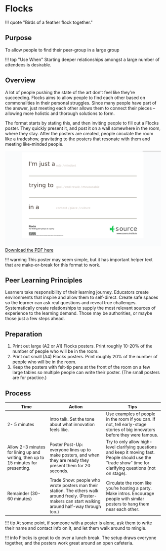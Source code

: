 # Flocks
!!! quote "Birds of a feather flock together."

## Purpose
To allow people to find their peer-group in a large group


!!! top "Use When"
    Starting deeper relationships amongst a large number of attendees is desirable.


## Overview
A lot of people pushing the state of the art don’t feel like they’re succeeding.   Flocks aims to allow people to find each other based on commonalities in their personal struggles.  Since many people have part of the answer, just meeting each other allows them to connect their pieces – allowing more holistic and thorough solutions to form.

The format starts by stating this, and then inviting people to fill out a Flocks poster.  They quickly present it, and post it on a wall somewhere in the room, where they stay.  After the posters are created, people circulate the room like a tradeshow, gravitating to the posters that resonate with them and meeting like-minded people.

[![](flocks/flocks_card.png)](flocks/Flocks_Poster.pdf)
[Download the PDF here](/assets/downloads/Flocks_Poster.pdf)

!!! warning
    This poster may seem simple, but it has important helper text that are make-or-break for this format to work.

## Peer Learning Principles

Learners take responsibility of their learning journey.  Educators create environments that inspire and allow them to self-direct.
Create safe spaces so the learner can ask real questions and reveal true challenges.
Systematically create relationships to supply the most relevant sources of experience to the learning demand. Those may be authorities, or maybe those just a few steps ahead.

## Preparation

1. Print out large (A2 or A1) Flocks posters.  Print roughly 10-20% of the number of people who will be in the room.
2. Print out small (A4) Flocks posters.  Print roughly 20% of the number of people who will be in the room.
3. Keep the posters with felt-tip pens at the front of the room on a few large tables so multiple people can write their poster. (The small posters are for practice.)



## Process
| Time | Action | Tips |
| - | - | - |
| 2- 5 minutes | Intro talk.  Set the tone about what innovation feels like.  | Use examples of people in the room if you can.  If not, tell early-stage stories of big innovators before they were famous. |
| Allow 2-3 minutes for lining up and writing, then up to 15 minutes for presenting. | Poster Post-Up:  everyone lines up to make posters, and when they are ready they present them for 20 seconds.   | Try to only allow high-level clarifying questions and keep it moving fast.  People should use the “trade show” time for clarifying questions (not on stage). |
| Remainder (30-60 minutes) | Trade Show: people who wrote posters man their station.  The others walk around freely.  (Poster-makers can start walking around half-way through too.) |  Circulate the room like you’re hosting a party.  Make intros.  Encourage people with similar posters to hang them near each other. |


!!! tip
    At some point, if someone with a poster is alone, ask them to write their name and contact info on it, and let them walk around to mingle.

!!! info
    Flocks is great to do over a lunch break.  The setup draws everyone together, and the posters work great around an open cafeteria.





